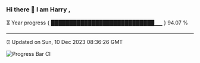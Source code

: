### Hi there 👋 I am Harry , 

⏳ Year progress { ████████████████████████████▁▁ } 94.07 %

---

⏰ Updated on Sun, 10 Dec 2023 08:36:26 GMT

![Progress Bar CI](https://github.com/duykhang68/duykhang68/workflows/Progress%20Bar%20CI/badge.svg)
